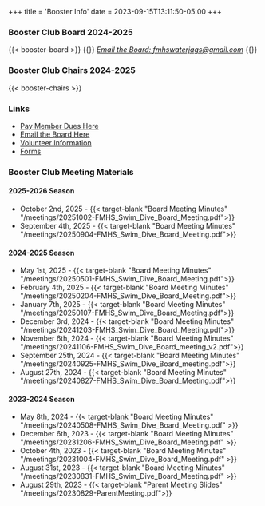 +++
title = 'Booster Info'
date = 2023-09-15T13:11:50-05:00
+++

### Booster Club Board 2024-2025  
{{< booster-board >}}
{{<rawhtml>}}
<em><a href="mailto:fmhswaterjags@gmail.com">Email the Board: fmhswaterjags@gmail.com</a></em>
{{</rawhtml>}}

### Booster Club Chairs 2024-2025
{{< booster-chairs >}}  

### Links
- [Pay Member Dues Here](https://fmhs-swim-dive-booster-club.square.site/)  
- [Email the Board Here](mailto:fmhswaterjags@gmail.com)
- [Volunteer Information](../volunteer)
- [Forms](../forms)


### Booster Club Meeting Materials

#### 2025-2026 Season
- October 2nd, 2025 - {{< target-blank "Board Meeting Minutes" "/meetings/20251002-FMHS_Swim_Dive_Board_Meeting.pdf">}}
- September 4th, 2025 - {{< target-blank "Board Meeting Minutes" "/meetings/20250904-FMHS_Swim_Dive_Board_Meeting.pdf">}}

#### 2024-2025 Season
- May 1st, 2025 - {{< target-blank "Board Meeting Minutes" "/meetings/20250501-FMHS_Swim_Dive_Board_Meeting.pdf">}}
- February 4th, 2025 - {{< target-blank "Board Meeting Minutes" "/meetings/20250204-FMHS_Swim_Dive_Board_Meeting.pdf">}}
- January 7th, 2025 - {{< target-blank "Board Meeting Minutes" "/meetings/20250107-FMHS_Swim_Dive_Board_Meeting.pdf">}}
- December 3rd, 2024 - {{< target-blank "Board Meeting Minutes" "/meetings/20241203-FMHS_Swim_Dive_Board_Meeting.pdf">}}
- November 6th, 2024 - {{< target-blank "Board Meeting Minutes" "/meetings/20241106-FMHS_Swim_Dive_Board_meeting_v2.pdf">}}
- September 25th, 2024 - {{< target-blank "Board Meeting Minutes" "/meetings/20240925-FMHS_Swim_Dive_Board_meeting.pdf">}}
- August 27th, 2024 - {{< target-blank "Board Meeting Minutes" "/meetings/20240827-FMHS_Swim_Dive_Board_Meeting.pdf">}}
  
#### 2023-2024 Season
- May 8th, 2024 - {{< target-blank "Board Meeting Minutes" "/meetings/20240508-FMHS_Swim_Dive_Board_Meeting.pdf" >}}
- December 6th, 2023 - {{< target-blank "Board Meeting Minutes" "/meetings/20231206-FMHS_Swim_Dive_Board_Meeting.pdf" >}}
- October 4th, 2023 - {{< target-blank "Board Meeting Minutes" "/meetings/20231004-FMHS_Swim_Dive_Board_Meeting.pdf" >}}
- August 31st, 2023 - {{< target-blank "Board Meeting Minutes" "/meetings/20230831-FMHS_Swim_Dive_Board_Meeting.pdf" >}}
- August 29th, 2023 - {{< target-blank "Parent Meeting Slides" "/meetings/20230829-ParentMeeting.pdf">}}
